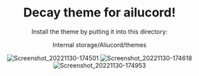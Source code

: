 <div align="center">
  <h1>Decay theme for ailucord! </h1>

Install the theme by putting it into this directory:

Internal storage/Aliucord/themes

  
![Screenshot_20221130-174501](https://user-images.githubusercontent.com/43517199/197301912-abd5ccd4-bce2-4a7d-ba1d-d36d5a121449.jpg)
![Screenshot_20221130-174618](https://user-images.githubusercontent.com/43517199/197301916-fe9e28c5-9643-4d60-a10c-0656df08b9f7.jpg)
![Screenshot_20221130-174953](https://user-images.githubusercontent.com/43517199/197301917-de98b21b-72b6-42a0-b710-25b96fabae16.jpg)
